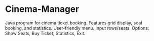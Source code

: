 # Cinema-Manager
Java program for cinema ticket booking. Features grid display, seat booking, and statistics. User-friendly menu. Input rows/seats. Options: Show Seats, Buy Ticket, Statistics, Exit.
